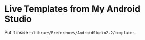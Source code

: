 # Live Templates from My Android Studio
Put it inside `~/Library/Preferences/AndroidStudio2.2/templates`
